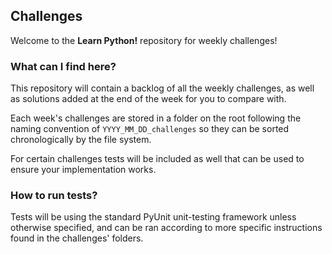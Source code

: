 ## Challenges

Welcome to the **Learn Python!** repository for weekly challenges!

### What can I find here?

This repository will contain a backlog of all the weekly challenges, as well as solutions added at the end of the week for you to compare with.

Each week's challenges are stored in a folder on the root following the naming convention of `YYYY_MM_DD_challenges` so they can be sorted chronologically by the file system.

For certain challenges tests will be included as well that can be used to ensure your implementation works.

### How to run tests?

Tests will be using the standard PyUnit unit-testing framework unless otherwise specified, and can be ran according to more specific instructions found in the challenges' folders.
